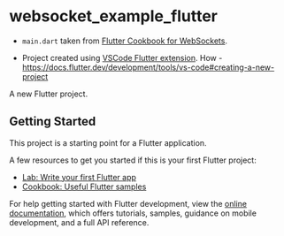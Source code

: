 # websocket_example_flutter

- `main.dart` taken from [Flutter Cookbook for WebSockets](https://docs.flutter.dev/cookbook/networking/web-sockets).

- Project created using [VSCode Flutter extension](https://marketplace.visualstudio.com/items?itemName=Dart-Code.flutter). How - https://docs.flutter.dev/development/tools/vs-code#creating-a-new-project

A new Flutter project.

## Getting Started

This project is a starting point for a Flutter application.

A few resources to get you started if this is your first Flutter project:

- [Lab: Write your first Flutter app](https://docs.flutter.dev/get-started/codelab)
- [Cookbook: Useful Flutter samples](https://docs.flutter.dev/cookbook)

For help getting started with Flutter development, view the
[online documentation](https://docs.flutter.dev/), which offers tutorials,
samples, guidance on mobile development, and a full API reference.
